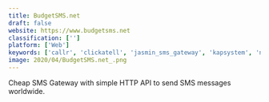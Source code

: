 ```yaml
---
title: BudgetSMS.net
draft: false 
website: https://www.budgetsms.net
classification: ['']
platform: ['Web']
keywords: ['callr', 'clickatell', 'jasmin_sms_gateway', 'kapsystem', 'nexmo', 'releans', 'sinch', 'swift_sms_gateway', 'text_blaster', 'textmagic', 'textita', 'textlocal', 'twilio', 'mjoy']
image: 2020/04/BudgetSMS.net_.png
---
```

Cheap SMS Gateway with simple HTTP API to send SMS messages worldwide.